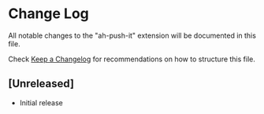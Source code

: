 # Change Log

All notable changes to the "ah-push-it" extension will be documented in this file.

Check [Keep a Changelog](http://keepachangelog.com/) for recommendations on how to structure this file.

## [Unreleased]

- Initial release